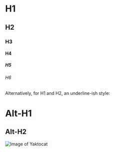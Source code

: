 # H1
## H2
### H3
#### H4
##### H5
###### H6

Alternatively, for H1 and H2, an underline-ish style:

Alt-H1
======

Alt-H2
------

![Image of Yaktocat](https://octodex.github.com/images/yaktocat.png)
